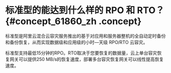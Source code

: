 # 标准型的能达到什么样的 RPO 和 RTO？ {#concept_61860_zh .concept}

标准型是阿里云混合云容灾服务推出的基于对应用和服务器整机的全自动定时备份和备份恢复，从而实现数据级和应用级的小时—天级 RPO/RTO 云容灾。

标准型支持最低15分钟的RPO。RTO取决于您要恢复的数据量，云上单台容灾恢复网关可以提供250 MB/s的恢复速度，部署多台容灾恢复网关可以线性提高恢复速度。

